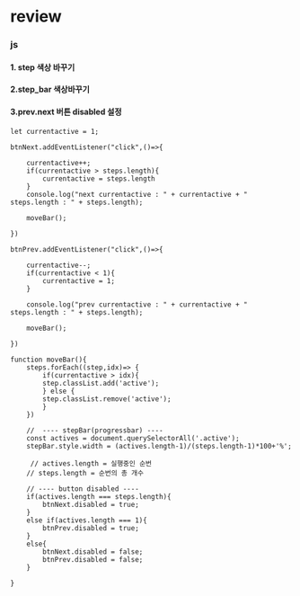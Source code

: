 # review

### js

#### 1. step 색상 바꾸기

#### 2.step_bar 색상바꾸기

#### 3.prev.next 버튼 disabled 설정

    let currentactive = 1;

    btnNext.addEventListener("click",()=>{

        currentactive++;
        if(currentactive > steps.length){
            currentactive = steps.length
        }
        console.log("next currentactive : " + currentactive + " steps.length : " + steps.length);

        moveBar();

    })

    btnPrev.addEventListener("click",()=>{

        currentactive--;
        if(currentactive < 1){
            currentactive = 1;
        }

        console.log("prev currentactive : " + currentactive + " steps.length : " + steps.length);

        moveBar();

    })

    function moveBar(){
        steps.forEach((step,idx)=> {
            if(currentactive > idx){
            step.classList.add('active');
            } else {
            step.classList.remove('active');
            }
        })

        //  ---- stepBar(progressbar) ----
        const actives = document.querySelectorAll('.active');
        stepBar.style.width = (actives.length-1)/(steps.length-1)*100+'%';

         // actives.length = 실행중인 순번
        // steps.length = 순번의 총 개수

        // ---- button disabled ----
        if(actives.length === steps.length){
            btnNext.disabled = true;
        }
        else if(actives.length === 1){
            btnPrev.disabled = true;
        }
        else{
            btnNext.disabled = false;
            btnPrev.disabled = false;
        }

    }
